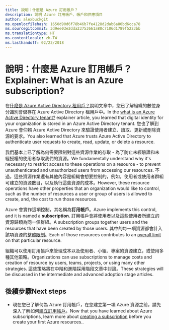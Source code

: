 ```yaml
---
title: 說明：什麼是 Azure 訂用帳戶？
description: 說明 Azure 訂用帳戶、帳戶和供應項目
author: alexbuckgit
ms.openlocfilehash: 1650d90d6f78b46b7fe4128d2dab6a80bd6cca78
ms.sourcegitcommit: 3d9ee03e2dda23753661a80c7106d1789f5223bb
ms.translationtype: HT
ms.contentlocale: zh-TW
ms.lasthandoff: 02/23/2018
---
```

# <a name="explainer-what-is-an-azure-subscription"></a><span data-ttu-id="58136-103">說明：什麼是 Azure 訂用帳戶？</span><span class="sxs-lookup"><span data-stu-id="58136-103">Explainer: What is an Azure subscription?</span></span>

<span data-ttu-id="58136-104">在[什麼是 Azure Active Directory 租用戶？](tenant-explainer.md)說明文章中，您已了解組織的數位身分識別會儲存在 Azure Active Directory 租用戶中。</span><span class="sxs-lookup"><span data-stu-id="58136-104">In the [what is an Azure Active Directory tenant?](tenant-explainer.md) explainer article, you learned that digital identity for your organization is stored in an Azure Active Directory tenant.</span></span> <span data-ttu-id="58136-105">您也了解到 Azure 會仰賴 Azure Active Directory 來驗證使用者建立、讀取、更新或刪除資源的要求。</span><span class="sxs-lookup"><span data-stu-id="58136-105">You also learned that Azure trusts Azure Active Directory to authenticate user requests to create, read, update, or delete a resource.</span></span> 

<span data-ttu-id="58136-106">我們基本上已了解為何需要限制對這些資源作業的存取 - 為了防止未經驗證和未經授權的使用者存取我們的資源。</span><span class="sxs-lookup"><span data-stu-id="58136-106">We fundamentally understand why it's necessary to restrict access to these operations on a resource - to prevent unauthenticated and unauthorized users from accessing our resources.</span></span> <span data-ttu-id="58136-107">不過，這些資源作業還有其他內容是組織會想要控制的，例如，使用者或使用者群組可建立的資源數目，以及執行這些資源的成本。</span><span class="sxs-lookup"><span data-stu-id="58136-107">However, these resource operations have other properties that an organization would like to control, such as the number of resources a user or group of users is allowed to create, and, the cost to run those resources.</span></span> 

<span data-ttu-id="58136-108">Azure 會實作這項控制，其名稱為**訂用帳戶**。</span><span class="sxs-lookup"><span data-stu-id="58136-108">Azure implements this control, and it is named a **subscription**.</span></span> <span data-ttu-id="58136-109">訂用帳戶會將使用者以及這些使用者所建立的資源歸類為同一個群組。</span><span class="sxs-lookup"><span data-stu-id="58136-109">A subscription groups together users and the resources that have been created by those users.</span></span> <span data-ttu-id="58136-110">其中的每一項資源都會計入該項資源的[整體限制][subscription-service-limits]。</span><span class="sxs-lookup"><span data-stu-id="58136-110">Each of those resources contributes to an [overall limit][subscription-service-limits] on that particular resource.</span></span>

<span data-ttu-id="58136-111">組織可以使用訂用帳戶來管理成本以及使用者、小組、專案的資源建立，或使用多種其他策略。</span><span class="sxs-lookup"><span data-stu-id="58136-111">Organizations can use subscriptions to manage costs and creation of resource by users, teams, projects, or using many other strategies.</span></span> <span data-ttu-id="58136-112">這些策略將在中階和進階採用階段文章中討論。</span><span class="sxs-lookup"><span data-stu-id="58136-112">These strategies will be discussed in the intermediate and advanced adoption stage articles.</span></span> 

## <a name="next-steps"></a><span data-ttu-id="58136-113">後續步驟</span><span class="sxs-lookup"><span data-stu-id="58136-113">Next steps</span></span>

* <span data-ttu-id="58136-114">現在您已了解何為 Azure 訂用帳戶，在您建立第一項 Azure 資源之前，請先深入了解如何[建立訂用帳戶](subscription.md)。</span><span class="sxs-lookup"><span data-stu-id="58136-114">Now that you have learned about Azure subscriptions, learn more about [creating a subscription](subscription.md) before you create your first Azure resources..</span></span>

<!-- Links -->
[azure-get-started]: https://azure.microsoft.com/get-started/
[azure-offers]: https://azure.microsoft.com/support/legal/offer-details/
[azure-free-trial]: https://azure.microsoft.com/offers/ms-azr-0044p/
[azure-change-subscription-offer]: /azure/billing/billing-how-to-switch-azure-offer
[microsoft-account]: https://account.microsoft.com/account
[subscription-service-limits]: /azure/azure-subscription-service-limits
[docs-organizational-account]: https://docs.microsoft.com/azure/active-directory/sign-up-organization
